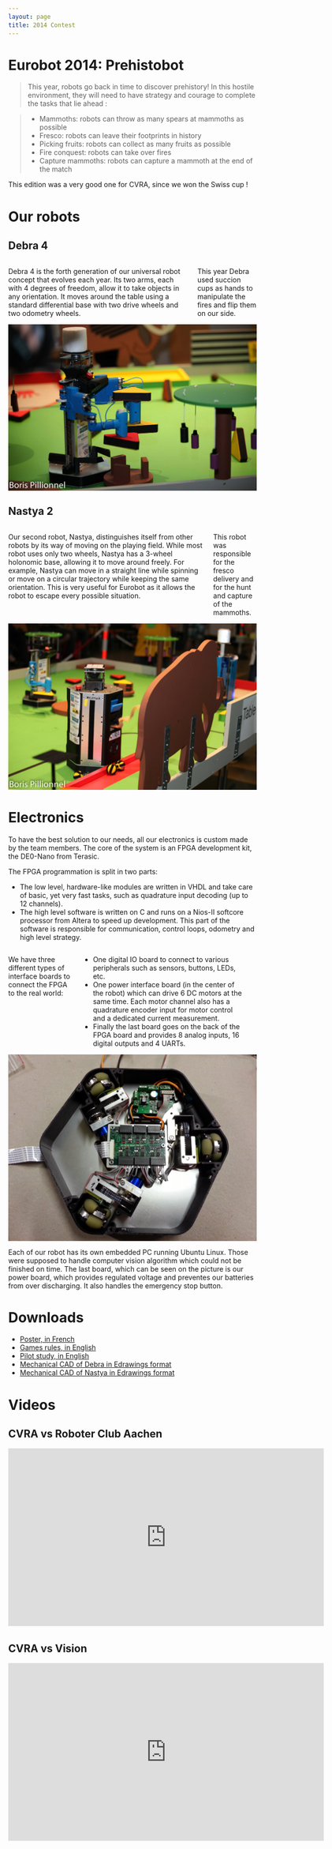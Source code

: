 ```yaml
---
layout: page
title: 2014 Contest
---
```

# Eurobot 2014: Prehistobot

> This year, robots go back in time to discover prehistory!
> In this hostile environment, they will need to have strategy and courage to complete the tasks that lie ahead :

> * Mammoths: robots can throw as many spears at mammoths as possible
> * Fresco: robots can leave their footprints in history
> * Picking fruits: robots can collect as many fruits as possible
> * Fire conquest: robots can take over fires
> * Capture mammoths: robots can capture a mammoth at the end of the match

This edition was a very good one for CVRA, since we won the Swiss cup !

# Our robots

## Debra 4

<div class="row text-justify">
<div class="large-6 columns">
<p>
Debra 4 is the forth generation of our universal robot concept that evolves each year.
Its two arms, each with 4 degrees of freedom, allow it to take objects in any orientation.
It moves around the table using a standard differential base with two drive wheels and two odometry wheels.
</p>

<p>
This year Debra used succion cups as hands to manipulate the fires and flip them on our side.
</p>
</div>

<div class="large-6 columns">
<img src="/images/2014/debra4.jpg" alt="Debra 4" />
</div>

</div>



## Nastya 2

<div class="row">
<div class="large-6 columns">
<p>
Our second robot, Nastya, distinguishes itself from other robots by its way of moving on the playing field.
While most robot uses only two wheels, Nastya has a 3-wheel holonomic base, allowing it to move around freely.
For example, Nastya can move in a straight line while spinning or move on a circular trajectory while keeping the same orientation.
This is very useful for Eurobot as it allows the robot to escape every possible situation.
</p>

<p>
This robot was responsible for the fresco delivery and for the hunt and capture of the mammoths.
</p>
</div>

<div class="large-6 columns">
<img src="/images/2014/nastya.jpg" alt="Nastya 2"/>
</div>
</div>


# Electronics
To have the best solution to our needs, all our electronics is custom made by the team members.
The core of the system is an FPGA development kit, the DE0-Nano from Terasic.

The FPGA programmation is split in two parts:

* The low level, hardware-like modules are written in VHDL and take care of basic, yet very fast tasks, such as quadrature input decoding (up to 12 channels).
* The high level software is written on C and runs on a Nios-II softcore processor from Altera to speed up development.
    This part of the software is responsible for communication, control loops, odometry and high level strategy.

<div class="row">

<div class="large-6 columns"><p>
We have three different types of interface boards to connect the FPGA to the real world:
<ul>
<li> One digital IO board to connect to various peripherals such as sensors, buttons, LEDs, etc.</li>
<li> One power interface board (in the center of the robot) which can drive 6 DC motors at the same time.
Each motor channel also has a quadrature encoder input for motor control and a dedicated current measurement.</li>
<li>Finally the last board goes on the back of the FPGA board and provides 8 analog inputs, 16 digital outputs and 4 UARTs.</li>
</ul>
</p></div>

<div class="large-6 columns">
<img src="/images/2014/elec.jpg" alt="2014 electronics"/>
</div>

</div>

Each of our robot has its own embedded PC running Ubuntu Linux.
Those were supposed to handle computer vision algorithm which could not be finished on time.
The last board, which can be seen on the picture is our power board, which provides regulated voltage and preventes our batteries from over discharging.
It also handles the emergency stop button.

# Downloads

* [Poster, in French](/ressources/poster/cvra-2014.pdf)
* [Games rules, in English](/ressources/rules/2014.pdf)
* [Pilot study, in English](/ressources/pilot-study/2014.pdf)
* [Mechanical CAD of Debra in Edrawings format](/ressources/cad/debra-2014.easm)
* [Mechanical CAD of Nastya in Edrawings format](/ressources/cad/nastya-2014.easm)



# Videos

## CVRA vs Roboter Club Aachen

<div class="ytvideo">
<iframe width="640" height="360" src="https://www.youtube.com/embed/hXJyo5S0kL8" frameborder="0" allowfullscreen></iframe>
</div>

## CVRA vs Vision

<div class="ytvideo">
<iframe width="640" height="360" src="https://www.youtube.com/embed/MX4roUz4_ZE" frameborder="0" allowfullscreen></iframe>
</div>

